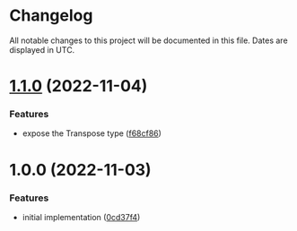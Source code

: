 # Changelog
All notable changes to this project will be documented in this file. Dates are displayed in UTC.

# [1.1.0](https://github.com/RebeccaStevens/transpose-array/compare/v1.0.0...v1.1.0) (2022-11-04)


### Features

* expose the Transpose type ([f68cf86](https://github.com/RebeccaStevens/transpose-array/commit/f68cf860a0b32600df9f646f2584d841cd519d71))

# 1.0.0 (2022-11-03)


### Features

* initial implementation ([0cd37f4](https://github.com/RebeccaStevens/transpose-array/commit/0cd37f47aea18812102800875cdd08cdbc0ac0f8))
